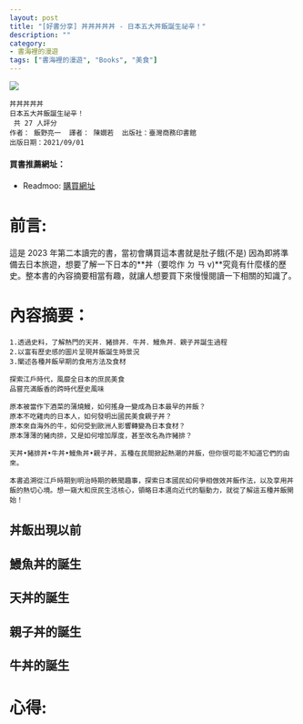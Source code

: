 ```yaml
---
layout: post
title: "[好書分享] 丼丼丼丼丼 - 日本五大丼飯誕生祕辛！"
description: ""
category: 
- 書海裡的漫遊
tags: ["書海裡的漫遊", "Books", "美食"]
---
```




<div><a href="https://moo.im/a/1rFKNV" title="丼丼丼丼丼"><img src="https://cdn.readmoo.com/cover/mr/dpfltmj_210x315.jpg?v=0" /></a></div>



```
丼丼丼丼丼
日本五大丼飯誕生祕辛！
 共 27 人評分
作者： 飯野亮一  譯者： 陳嫺若  出版社：臺灣商務印書館 
出版日期：2021/09/01 
```

#### 買書推薦網址：

- Readmoo: [購買網址](https://moo.im/a/1rFKNV)

# 前言:

這是 2023 年第二本讀完的書，當初會購買這本書就是肚子餓(不是) 因為即將準備去日本旅遊，想要了解一下日本的**丼（要唸作 ㄉ ㄢ v)**究竟有什麼樣的歷史。整本書的內容摘要相當有趣，就讓人想要買下來慢慢閱讀一下相關的知識了。

# 內容摘要：

```
1.透過史料，了解熱門的天丼．豬排丼．牛丼．鰻魚丼．親子丼誕生過程
2.以富有歷史感的圖片呈現丼飯誕生時景況
3.闡述各種丼飯早期的食用方法及食材

探索江戶時代，風靡全日本的庶民美食
品嘗充滿飯香的跨時代歷史風味

原本被當作下酒菜的蒲燒鰻，如何搖身一變成為日本最早的丼飯？
原本不吃雞肉的日本人，如何發明出國民美食親子丼？
原本來自海外的牛，如何受到歐洲人影響轉變為日本食材？
原本薄薄的豬肉排，又是如何增加厚度，甚至改名為炸豬排？

天丼•豬排丼•牛丼•鰻魚丼•親子丼，五種在民間掀起熱潮的丼飯，但你很可能不知道它們的由來。

本書追溯從江戶時期到明治時期的軼聞趣事，探索日本國民如何爭相倣效丼飯作法，以及享用丼飯的熱切心境。想一窺大和庶民生活核心，領略日本邁向近代的驅動力，就從了解這五種丼飯開始！
```

## 丼飯出現以前



## 鰻魚丼的誕生

## 天丼的誕生

## 親子丼的誕生

## 牛丼的誕生




# 心得:

